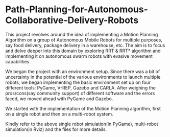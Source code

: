 # Path-Planning-for-Autonomous-Collaborative-Delivery-Robots

This project revolves around the idea of implementing a Motion Planning Algorithm on a group of Autonomous Mobile Robots for multiple purposes, say food delivery, package delivery in a warehouse, etc. The aim is to focus and delve deeper into this domain by exploring RRT & RRT* algorithm and implementing it on autonomous swarm robots with evasive movement capabilities. 

We began the project with an environment setup. Since there was a bit of uncertainty in the potential of the various environments to launch multiple robots, we began implementing the basic environment set up on four different tools: PyGame, V-REP, Gazebo and CARLA. After weighing the pros/cons(say community support) of different software and the errors faced, we moved ahead with PyGame and Gazebo. 

We started with the implementation of the Motion Planning algorithm, first on a single robot and then on a multi-robot system.

Kindly refer to the above single robot simulation(in PyGame), multi-robot simulation(in Rviz) and the files for more details.



